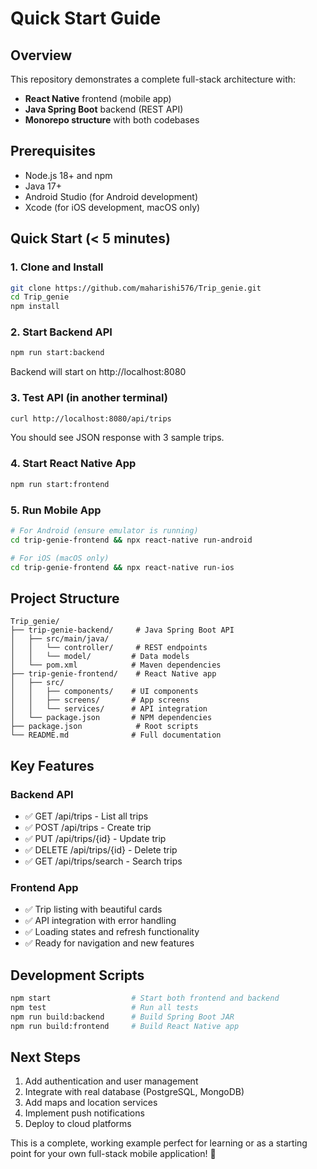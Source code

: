# Quick Start Guide

## Overview
This repository demonstrates a complete full-stack architecture with:
- **React Native** frontend (mobile app)
- **Java Spring Boot** backend (REST API)
- **Monorepo structure** with both codebases

## Prerequisites
- Node.js 18+ and npm
- Java 17+
- Android Studio (for Android development)
- Xcode (for iOS development, macOS only)

## Quick Start (< 5 minutes)

### 1. Clone and Install
```bash
git clone https://github.com/maharishi576/Trip_genie.git
cd Trip_genie
npm install
```

### 2. Start Backend API
```bash
npm run start:backend
```
Backend will start on http://localhost:8080

### 3. Test API (in another terminal)
```bash
curl http://localhost:8080/api/trips
```
You should see JSON response with 3 sample trips.

### 4. Start React Native App
```bash
npm run start:frontend
```

### 5. Run Mobile App
```bash
# For Android (ensure emulator is running)
cd trip-genie-frontend && npx react-native run-android

# For iOS (macOS only)
cd trip-genie-frontend && npx react-native run-ios
```

## Project Structure
```
Trip_genie/
├── trip-genie-backend/     # Java Spring Boot API
│   ├── src/main/java/
│   │   └── controller/     # REST endpoints
│   │   └── model/         # Data models
│   └── pom.xml            # Maven dependencies
├── trip-genie-frontend/    # React Native app
│   ├── src/
│   │   ├── components/    # UI components
│   │   ├── screens/       # App screens
│   │   └── services/      # API integration
│   └── package.json       # NPM dependencies
├── package.json            # Root scripts
└── README.md              # Full documentation
```

## Key Features

### Backend API
- ✅ GET /api/trips - List all trips
- ✅ POST /api/trips - Create trip
- ✅ PUT /api/trips/{id} - Update trip
- ✅ DELETE /api/trips/{id} - Delete trip
- ✅ GET /api/trips/search - Search trips

### Frontend App
- ✅ Trip listing with beautiful cards
- ✅ API integration with error handling
- ✅ Loading states and refresh functionality
- ✅ Ready for navigation and new features

## Development Scripts
```bash
npm start                  # Start both frontend and backend
npm test                   # Run all tests
npm run build:backend      # Build Spring Boot JAR
npm run build:frontend     # Build React Native app
```

## Next Steps
1. Add authentication and user management
2. Integrate with real database (PostgreSQL, MongoDB)
3. Add maps and location services
4. Implement push notifications
5. Deploy to cloud platforms

This is a complete, working example perfect for learning or as a starting point for your own full-stack mobile application! 🚀